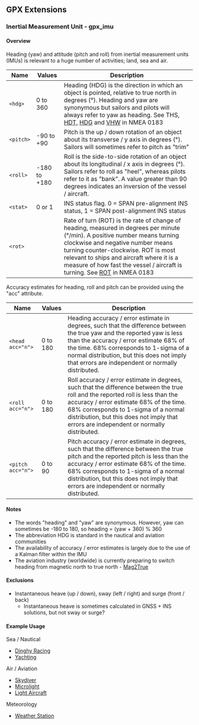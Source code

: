 ## GPX Extensions

### Inertial Measurement Unit  - gpx_imu

#### Overview

Heading (yaw) and attitude (pitch and roll) from inertial measurement units (IMUs) is relevant to a huge number of activities; land, sea and air.


| Name      | Values       | Description                                                  |
| --------- | ------------ | ------------------------------------------------------------ |
| `<hdg>`   | 0 to 360     | Heading (HDG) is the direction in which an object is pointed, relative to true north in degrees (°). Heading and yaw are synonymous but sailors and pilots will always refer to yaw as heading. See THS, [HDT](https://gpsd.gitlab.io/gpsd/NMEA.html#_hdt_heading_true), [HDG](https://gpsd.gitlab.io/gpsd/NMEA.html#_hdg_heading_deviation_variation) and [VHW](https://gpsd.gitlab.io/gpsd/NMEA.html#_vhw_water_speed_and_heading) in NMEA 0183 |
| `<pitch>` | -90 to +90   | Pitch is the up / down rotation of an object about its transverse / y axis in degrees (°).  Sailors will sometimes refer to pitch as "trim" |
| `<roll>`  | -180 to +180 | Roll is the side-to-side rotation of an object about its longitudinal / x axis in degrees (°). Sailors refer to roll as "heel", whereas pilots refer to it as "bank". A value greater than 90 degrees indicates an inversion of the vessel / aircraft. |
| `<stat>`  | 0 or 1       | INS status flag. 0 = SPAN pre-alignment INS status, 1 = SPAN post-alignment INS status |
| `<rot>`   |              | Rate of turn (ROT) is the rate of change of heading, measured in degrees per minute (°/min). A positive number means turning clockwise and negative number means turning counter-clockwise. ROT is most relevant to ships and aircraft where it is a measure of how fast the vessel / aircraft is turning. See [ROT](https://gpsd.gitlab.io/gpsd/NMEA.html#_rot_rate_of_turn) in NMEA 0183 |

Accuracy estimates for heading, roll and pitch can be provided using the "acc" attribute.

| Name              | Values   | Description                                                  |
| ----------------- | -------- | ------------------------------------------------------------ |
| `<head acc="n">`  | 0 to 180 | Heading accuracy / error estimate in degrees, such that the difference between the true yaw and the reported yaw is less than the accuracy / error estimate 68% of the time. 68% corresponds to 1-sigma of a normal distribution, but this does not imply that errors are independent or normally distributed. |
| `<roll acc="n">`  | 0 to 180 | Roll accuracy / error estimate in degrees, such that the difference between the true roll and the reported roll is less than the accuracy / error estimate 68% of the time. 68% corresponds to 1-sigma of a normal distribution, but this does not imply that errors are independent or normally distributed. |
| `<pitch acc="n">` | 0 to 90  | Pitch accuracy / error estimate in degrees, such that the difference between the true pitch and the reported pitch is less than the accuracy / error estimate 68% of the time. 68% corresponds to 1-sigma of a normal distribution, but this does not imply that errors are independent or normally distributed. |



#### Notes

- The words "heading" and "yaw" are synonymous. However, yaw can sometimes be -180 to 180, so heading = (yaw + 360) % 360
- The abbreviation HDG is standard in the nautical and aviation communities
- The availability of accuracy / error estimates is largely due to the use of a Kalman filter within the IMU
- The aviation industry (worldwide) is currently preparing to switch heading from magnetic north to true north - [Mag2True](https://www.aerosociety.com/news/time-for-a-change-of-direction)



#### Exclusions

- Instantaneous heave (up / down), sway (left / right) and surge (front / back)
  - Instantaneous heave is sometimes calculated in GNSS + INS solutions, but not sway or surge?



#### Example Usage

Sea / Nautical

- [Dinghy Racing](../examples/sea/dinghy.md)
- [Yachting](../examples/sea/yacht.md)

Air / Aviation

- [Skydiver](../examples/air/skydiver.md)
- [Microlight](../examples/air/microlight.md)
- [Light Aircraft](../examples/air/aircraft.md) 

Meteorology

- [Weather Station](../examples/met/weather.md)

